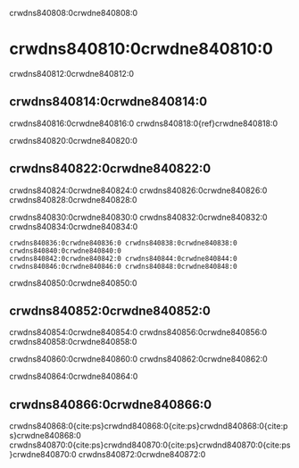 crwdns840808:0crwdne840808:0
# crwdns840810:0crwdne840810:0

crwdns840812:0crwdne840812:0
## crwdns840814:0crwdne840814:0

crwdns840816:0crwdne840816:0 crwdns840818:0{ref}crwdne840818:0


crwdns840820:0crwdne840820:0
## crwdns840822:0crwdne840822:0

crwdns840824:0crwdne840824:0 crwdns840826:0crwdne840826:0 crwdns840828:0crwdne840828:0

crwdns840830:0crwdne840830:0 crwdns840832:0crwdne840832:0 crwdns840834:0crwdne840834:0

```{figure} ../figures/ethics-self-reflection.jpg
crwdns840836:0crwdne840836:0 crwdns840838:0crwdne840838:0 crwdns840840:0crwdne840840:0 
crwdns840842:0crwdne840842:0 crwdns840844:0crwdne840844:0 crwdns840846:0crwdne840846:0 crwdns840848:0crwdne840848:0
```

crwdns840850:0crwdne840850:0
## crwdns840852:0crwdne840852:0

crwdns840854:0crwdne840854:0 crwdns840856:0crwdne840856:0 crwdns840858:0crwdne840858:0

crwdns840860:0crwdne840860:0 crwdns840862:0crwdne840862:0

crwdns840864:0crwdne840864:0
## crwdns840866:0crwdne840866:0

crwdns840868:0{cite:ps}crwdnd840868:0{cite:ps}crwdnd840868:0{cite:ps}crwdne840868:0 crwdns840870:0{cite:ps}crwdnd840870:0{cite:ps}crwdnd840870:0{cite:ps}crwdne840870:0 crwdns840872:0crwdne840872:0 

